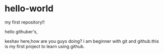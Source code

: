 # hello-world
my first repository!!

hello githuber's,

keshav here,how are you guys doing?
i am beginner with git and github.this  is my first project to learn using github.
